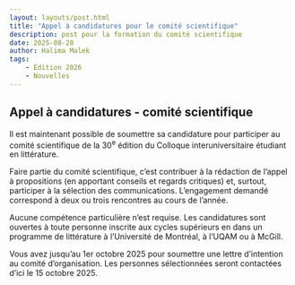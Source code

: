 ```yaml
---
layout: layouts/post.html
title: "Appel à candidatures pour le comité scientifique"
description: post pour la formation du comité scientifique
date: 2025-08-28
author: Halima Malek
tags:
    - Édition 2026
    - Nouvelles
---
```


## Appel à candidatures - comité scientifique 

Il est maintenant possible de soumettre sa candidature pour participer au comité scientifique de la 30<sup>e</sup> édition du Colloque interuniversitaire étudiant en littérature.

Faire partie du comité scientifique, c’est contribuer à la rédaction de l’appel à propositions (en apportant conseils et regards critiques) et, surtout, participer à la sélection des communications. L’engagement demandé correspond à deux ou trois rencontres au cours de l’année.

Aucune compétence particulière n’est requise. Les candidatures sont ouvertes à toute personne inscrite aux cycles supérieurs en dans un programme de littérature à l’Université de Montréal, à l’UQAM ou à McGill.

Vous avez jusqu’au 1er octobre 2025 pour soumettre une lettre d’intention au comité d’organisation. Les personnes sélectionnées seront contactées d’ici le 15 octobre 2025.

